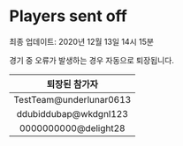 # Players sent off
최종 업데이트: 2020년 12월 13일 14시 15분


경기 중 오류가 발생하는 경우 자동으로 퇴장됩니다.


| 퇴장된 참가자 |
|:---:|
| TestTeam@underlunar0613 |
| ddubiddubap@wkdgnl123 |
| 0000000000@delight28 |